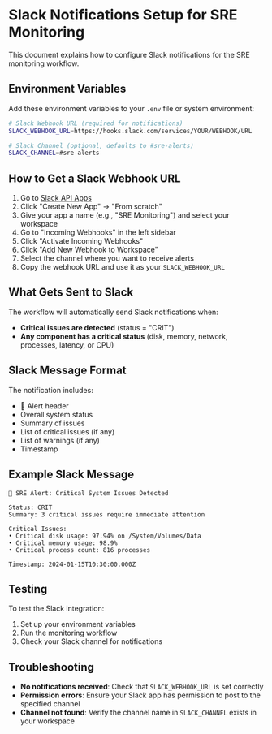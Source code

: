 # Slack Notifications Setup for SRE Monitoring

This document explains how to configure Slack notifications for the SRE monitoring workflow.

## Environment Variables

Add these environment variables to your `.env` file or system environment:

```bash
# Slack Webhook URL (required for notifications)
SLACK_WEBHOOK_URL=https://hooks.slack.com/services/YOUR/WEBHOOK/URL

# Slack Channel (optional, defaults to #sre-alerts)
SLACK_CHANNEL=#sre-alerts
```

## How to Get a Slack Webhook URL

1. Go to [Slack API Apps](https://api.slack.com/apps)
2. Click "Create New App" → "From scratch"
3. Give your app a name (e.g., "SRE Monitoring") and select your workspace
4. Go to "Incoming Webhooks" in the left sidebar
5. Click "Activate Incoming Webhooks"
6. Click "Add New Webhook to Workspace"
7. Select the channel where you want to receive alerts
8. Copy the webhook URL and use it as your `SLACK_WEBHOOK_URL`

## What Gets Sent to Slack

The workflow will automatically send Slack notifications when:

- **Critical issues are detected** (status = "CRIT")
- **Any component has a critical status** (disk, memory, network, processes, latency, or CPU)

## Slack Message Format

The notification includes:
- 🚨 Alert header
- Overall system status
- Summary of issues
- List of critical issues (if any)
- List of warnings (if any)
- Timestamp

## Example Slack Message

```
🚨 SRE Alert: Critical System Issues Detected

Status: CRIT
Summary: 3 critical issues require immediate attention

Critical Issues:
• Critical disk usage: 97.94% on /System/Volumes/Data
• Critical memory usage: 98.9%
• Critical process count: 816 processes

Timestamp: 2024-01-15T10:30:00.000Z
```

## Testing

To test the Slack integration:

1. Set up your environment variables
2. Run the monitoring workflow
3. Check your Slack channel for notifications

## Troubleshooting

- **No notifications received**: Check that `SLACK_WEBHOOK_URL` is set correctly
- **Permission errors**: Ensure your Slack app has permission to post to the specified channel
- **Channel not found**: Verify the channel name in `SLACK_CHANNEL` exists in your workspace
